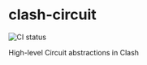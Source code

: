 # clash-circuit

![CI status](https://github.com/oliverbunting/clash-circuit/actions/workflows/ci.yaml/badge.svg?branch=main)

High-level Circuit abstractions in Clash
